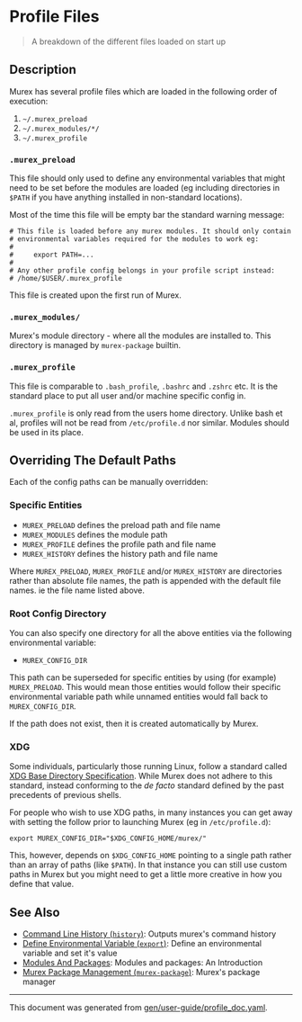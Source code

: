 # Profile Files

> A breakdown of the different files loaded on start up

## Description

Murex has several profile files which are loaded in the following order of
execution:

1. `~/.murex_preload`
2. `~/.murex_modules/*/`
3. `~/.murex_profile`

### `.murex_preload`

This file should only used to define any environmental variables that might
need to be set before the modules are loaded (eg including directories in
`$PATH` if you have anything installed in non-standard locations).

Most of the time this file will be empty bar the standard warning message:

    # This file is loaded before any murex modules. It should only contain
    # environmental variables required for the modules to work eg:
    #
    #     export PATH=...
    #
    # Any other profile config belongs in your profile script instead:
    # /home/$USER/.murex_profile

This file is created upon the first run of Murex.

### `.murex_modules/`

Murex's module directory - where all the modules are installed
to. This directory is managed by `murex-package` builtin.

### `.murex_profile`

This file is comparable to `.bash_profile`, `.bashrc` and `.zshrc` etc. It
is the standard place to put all user and/or machine specific config in.

`.murex_profile` is only read from the users home directory. Unlike bash et
al, profiles will not be read from `/etc/profile.d` nor similar. Modules
should be used in its place.

## Overriding The Default Paths

Each of the config paths can be manually overridden:

### Specific Entities

- `MUREX_PRELOAD` defines the preload path and file name
- `MUREX_MODULES` defines the module path
- `MUREX_PROFILE` defines the profile path and file name
- `MUREX_HISTORY` defines the history path and file name

Where `MUREX_PRELOAD`, `MUREX_PROFILE` and/or `MUREX_HISTORY` are directories
rather than absolute file names, the path is appended with the default file
names. ie the file name listed above.

### Root Config Directory

You can also specify one directory for all the above entities via the following
environmental variable:

- `MUREX_CONFIG_DIR`

This path can be superseded for specific entities by using (for example)
`MUREX_PRELOAD`. This would mean those entities would follow their specific
environmental variable path while unnamed entities would fall back to
`MUREX_CONFIG_DIR`.

If the path does not exist, then it is created automatically by Murex.

### XDG 

Some individuals, particularly those running Linux, follow a standard called
[XDG Base Directory Specification](https://specifications.freedesktop.org/basedir-spec/basedir-spec-latest.html).
While Murex does not adhere to this standard, instead conforming to the
_de facto_ standard defined by the past precedents of previous shells.

For people who wish to use XDG paths, in many instances you can get away
with setting the follow prior to launching Murex (eg in `/etc/profile.d`):

```
export MUREX_CONFIG_DIR="$XDG_CONFIG_HOME/murex/"
```

This, however, depends on `$XDG_CONFIG_HOME` pointing to a single path rather
than an array of paths (like `$PATH`). In that instance you can still use
custom paths in Murex but you might need to get a little more creative in
how you define that value.

## See Also

* [Command Line History (`history`)](../commands/history.md):
  Outputs murex's command history
* [Define Environmental Variable (`export`)](../commands/export.md):
  Define an environmental variable and set it's value
* [Modules And Packages](../user-guide/modules.md):
  Modules and packages: An Introduction
* [Murex Package Management (`murex-package`)](../commands/murex-package.md):
  Murex's package manager

<hr/>

This document was generated from [gen/user-guide/profile_doc.yaml](https://github.com/lmorg/murex/blob/master/gen/user-guide/profile_doc.yaml).